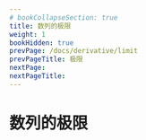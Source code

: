 ```yaml
---
# bookCollapseSection: true
title: 数列的极限
weight: 1
bookHidden: true
prevPage: /docs/derivative/limit
prevPageTitle: 极限
nextPage: 
nextPageTitle: 
---
```


# 数列的极限

